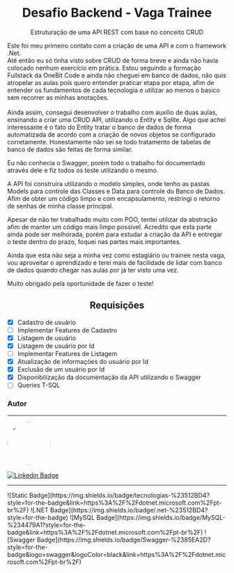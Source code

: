 <h1 align="center"> Desafio Backend - Vaga Trainee</h1>
<p align="center">Estruturação de uma API REST com base no conceito CRUD</p>
<p>Este foi meu primeiro contato com a criação de uma API e com o framework .Net.<br>Até então eu só tinha visto sobre CRUD de forma breve e ainda não havia colocado nenhum exercício em prática. Estou seguindo a formação Fullstack da OneBit Code e ainda não cheguei em banco de dados, não quis atropelar as aulas pois quero entender praticar etapa por etapa, afim de entender os fundamentos de cada tecnologia e utilizar ao menos o basico sem recorrer as minhas anotações.<br><br>Ainda assim, consegui desenvolver o trabalho com auxilio de duas aulas, ensinando a criar uma CRUD API, utilizando o Entity e Sqlite. Algo que achei interessante é o fato do Entity tratar o banco de dados de forma automatizada de acordo com a criação de novos objetos se configurado corretamente. Honestamente não sei se todo tratamento de tabelas de banco de dados são feitas de forma similar.</p>
<p>Eu não conhecia o Swagger, porém todo o trabalho foi documentado através dele e fiz todos os teste utilizando o mesmo.</p>
<p>A API foi construira utilizando o modelo simples, onde tenho as pastas Models para controle das Classes e Data para controle do Banco de Dados. Afim de obter um código limpo e com encapsulamento, restringi o retorno de senhas de minha classe principal.</p>
<p>Apesar de não ter trabalhado muito com POO, tentei utilizar da abstração afim de manter um código mais limpo possivel. Acredito que esta parte ainda pode ser melhorada, porém para estudar a criação da API e entregar o teste dentro do prazo, foquei nas partes mais importantes.</p>
<p>Ainda que esta não seja a minha vez como estagiário ou trainee nesta vaga, vou aproveitar o aprendizado e terei mais de facilidade de lidar com banco de dados quando chegar nas aulas por já ter visto uma vez.</p>
<p>Muito obrigado pela oportunidade de fazer o teste!</p>



<h2 align="center"> Requisições</h2>

- [x] Cadastro de usuário
- [ ] Implementar Features de Cadastro
- [x] Listagem de usuário
- [x] Listagem de usuário por Id
- [ ] Implementar Features de Listagem
- [x] Atualização de informações do usuário por Id
- [x] Exclusão de um usuário por Id
- [x] Disponibilização da documentação da API utilizando o Swagger
- [ ] Queries T-SQL

<h3>Autor</h3>
<hr>
<a href="https://cguiama.github.io">
 <img style="border-radius: 50%;" src="https://avatars.githubusercontent.com/u/45200933?v=4" width="100px;" alt=""/>
 </a>
 <br>

[![Linkedin Badge](https://img.shields.io/badge/-Guilherme-blue?style=flat-square&logo=Linkedin&logoColor=white&link=https://www.linkedin.com/in/cguiama/)](https://www.linkedin.com/in/cguiama/) 
<hr>
![Static Badge](https://img.shields.io/badge/tecnologias-%23512BD4?style=for-the-badge&link=https%3A%2F%2Fdotnet.microsoft.com%2Fpt-br%2F)
![.NET Badge](https://img.shields.io/badge/.net-%23512BD4?style=for-the-badge)
![MySQL Badge](https://img.shields.io/badge/MySQL-%234479A1?style=for-the-badge&link=https%3A%2F%2Fdotnet.microsoft.com%2Fpt-br%2F)
![Swagger Badge](https://img.shields.io/badge/Swagger-%2385EA2D?style=for-the-badge&logo=swagger&logoColor=black&link=https%3A%2F%2Fdotnet.microsoft.com%2Fpt-br%2F)